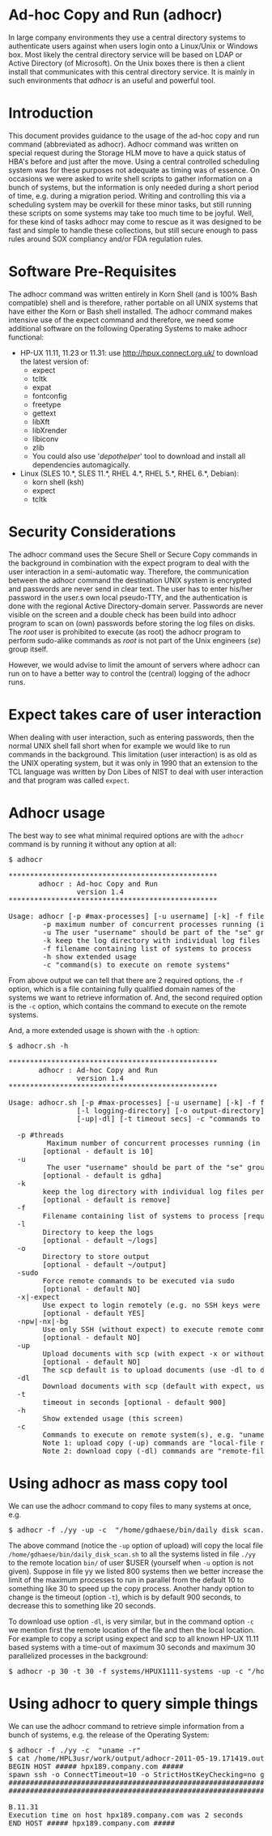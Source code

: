 # Ad-hoc Copy and Run (adhocr)

In large company environments they use a central directory systems to authenticate users against when users login onto a Linux/Unix or Windows box. Most likely the central directory service will be based on LDAP or Active Directory (of Microsoft). On the Unix boxes there is then a client install that communicates with this central directory service. It is mainly in such environments that *adhocr* is an useful and powerful tool.

# Introduction

This document provides guidance to the usage of the ad-hoc copy and run command (abbreviated as adhocr). Adhocr command was written on special request during the Storage HLM move to have a quick status of HBA's before and just after the move. Using a central controlled scheduling system was for these purposes not adequate as timing was of essence.
On occasions we were asked to write shell scripts to gather information on a bunch of systems, but the information is only needed during a short period of time, e.g. during a migration period. Writing and controlling this via a scheduling system may be overkill for these minor tasks, but still running these scripts on some systems may take too much time to be joyful. Well, for these kind of tasks adhocr may come to rescue as it was designed to be fast and simple to handle these collections, but still secure enough to pass rules around SOX compliancy and/or FDA regulation rules.


# Software Pre-Requisites

The adhocr command was written entirely in Korn Shell (and is 100% Bash compatible) shell and is therefore, rather portable on all UNIX systems that have either the Korn or Bash shell installed.
The adhocr command makes intensive use of the expect command and therefore, we need some additional software on the following Operating Systems to make adhocr functional:

- HP-UX 11.11, 11.23 or 11.31: use http://hpux.connect.org.uk/ to download the latest version of:
	* expect
	* tcltk
	* expat
	* fontconfig
	* freetype
	* gettext
	* libXft
	* libXrender
	* libiconv
	* zlib
	* You could also use '*depothelper*' tool to download and install all dependencies automagically.
- Linux (SLES 10.\*, SLES 11.\*, RHEL 4.\*, RHEL 5.\*, RHEL 6.*, Debian):
	* korn shell (ksh)
	* expect
	* tcltk


# Security Considerations

The adhocr command uses the Secure Shell or Secure Copy commands in the background in combination with the expect program to deal with the user interaction in a semi-automatic way. Therefore, the communication between the adhocr command the destination UNIX system is encrypted and passwords are never send in clear text. The user has to enter his/her password in the user.s own local pseudo-TTY, and the authentication is done with the regional Active Directory-domain server. Passwords are never visible on the screen and a double check has been build into adhocr program to scan on (own) passwords before storing the log files on disks.
The _root_ user is prohibited to execute (as root) the adhocr program to perform sudo-alike commands as _root_ is not part of the Unix engineers (_se_) group itself.

However, we would advise to limit the amount of servers where adhocr can run on to have a better way to control the (central) logging of the adhocr runs.

# Expect takes care of user interaction

When dealing with user interaction, such as entering passwords, then the normal UNIX shell fall short when for example we would like to run commands in the background. This limitation (user interaction) is as old as the UNIX operating system, but it was only in 1990 that an extension to the TCL language was written by Don Libes of NIST to deal with user interaction and that program was called `expect`.

# Adhocr usage

The best way to see what minimal required options are with the `adhocr` command is by running it without any option at all:

<pre>
$ adhocr

*************************************************
       adhocr : Ad-hoc Copy and Run
                version 1.4
*************************************************

Usage: adhocr [-p #max-processes] [-u username] [-k] -f filename-containing-systems [-h] -c "commands to execute"
        -p maximum number of concurrent processes running (in the background) [optional - default is 10]
        -u The user "username" should be part of the "se" group for executing sudo [default is gdha]
        -k keep the log directory with individual log files per system [optional - default is remove]
        -f filename containing list of systems to process
        -h show extended usage
        -c "command(s) to execute on remote systems"
</pre>

From above output we can tell that there are 2 required options, the `-f` option, which is a file containing fully qualified domain names of the systems we want to retrieve information of. And, the second required option is the `-c` option, which contains the command to execute on the remote systems.

And, a more extended usage is shown with the `-h` option:

<pre>
$ adhocr.sh -h

*************************************************
       adhocr : Ad-hoc Copy and Run
                version 1.4
*************************************************

Usage: adhocr.sh [-p #max-processes] [-u username] [-k] -f filename-containing-systems \
                [-l logging-directory] [-o output-directory] [-sudo] [-x|-nx] [-h] \
                [-up|-dl] [-t timeout secs] -c "commands to execute"

  -p #threads
         Maximum number of concurrent processes running (in the background)
        [optional - default is 10]
  -u <username>
         The user "username" should be part of the "se" group for executing sudo
        [optional - default is gdha]
  -k
        keep the log directory with individual log files per system
        [optional - default is remove]
  -f <filename>
        Filename containing list of systems to process [required]
  -l <logdir>
        Directory to keep the logs
        [optional - default ~/logs]
  -o <outputdir>
        Directory to store output
        [optional - default ~/output]
  -sudo
        Force remote commands to be executed via sudo
        [optional - default NO]
  -x|-expect
        Use expect to login remotely (e.g. no SSH keys were exchanged)
        [optional - default YES]
  -npw|-nx|-bg
        Use only SSH (without expect) to execute remote commands
        [optional - default NO]
  -up
        Upload documents with scp (with expect -x or without expect -nx)
        [optional - default NO]
        The scp default is to upload documents (use -dl to download documents)
  -dl
        Download documents with scp (default with expect, use -nx to use scp only)
  -t <seconds>
        timeout in seconds [optional - default 900]
  -h
        Show extended usage (this screen)
  -c <command(s)>
        Commands to execute on remote system(s), e.g. "uname -r" [required]
        Note 1: upload copy (-up) commands are "local-file remote-file"
        Note 2: download copy (-dl) commands are "remote-file local-file"
</pre>

# Using adhocr as mass copy tool

We can use the adhocr command to copy files to many systems at once, e.g.

<pre>
$ adhocr -f ./yy -up -c  "/home/gdhaese/bin/daily_disk_scan.sh bin/"
</pre>

The above command (notice the `-up` option of upload) will copy the local file `/home/gdhaese/bin/daily_disk_scan.sh` to all the systems listed in file `./yy` to the remote location `bin/` of user $USER (yourself when `-u` option is not given).
Suppose in file yy we listed 800 systems then we better increase the limit of the maximum processes to run in parallel from the default 10 to something like 30 to speed up the copy process. Another handy option to change is the timeout (option `-t`), which is by default 900 seconds, to decrease this to something like 20 seconds.

To download use option `-dl`, is very similar, but in the command option `-c` we mention first the remote location of the file and then the local location.
For example to copy a script using expect and scp to all known HP-UX 11.11 based systems with a time-out of maximum 30 seconds and maximum 30 parallelized processes in the background:

<pre>
$ adhocr -p 30 -t 30 -f systems/HPUX1111-systems -up -c "/home/gdhaese/HPSIM/HPUX-Upgrade-RSP.sh  bin/"
</pre>

# Using adhocr to query simple things

We can use the adhocr command to retrieve simple information from a bunch of systems, e.g. the release of the Operating System:

<pre>
$ adhocr -f ./yy -c  "uname -r"
$ cat /home/HPL3usr/work/output/adhocr-2011-05-19.171419.output
BEGIN HOST ##### hpx189.company.com #####
spawn ssh -o ConnectTimeout=10 -o StrictHostKeyChecking=no gdhaese@hpx189.company.com uname -r
########################################################################
########################################################################

B.11.31
Execution time on host hpx189.company.com was 2 seconds
END HOST ##### hpx189.company.com #####
</pre>

